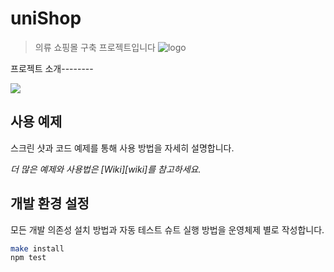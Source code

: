 # uniShop

> 의류 쇼핑몰 구축 프로젝트입니다
![logo](https://user-images.githubusercontent.com/66353700/101781894-b8889480-3b3b-11eb-8264-fac2b257292d.png)

프로젝트 소개--------

![](../header.png)


## 사용 예제

스크린 샷과 코드 예제를 통해 사용 방법을 자세히 설명합니다.

_더 많은 예제와 사용법은 [Wiki][wiki]를 참고하세요._

## 개발 환경 설정

모든 개발 의존성 설치 방법과 자동 테스트 슈트 실행 방법을 운영체제 별로 작성합니다.

```sh
make install
npm test
```

